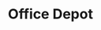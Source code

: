 ---
title: "Office Depot"
url: /san-salvador/office-depot-boulevard-de-los-heroes/
shop: hágalo usted mismo
---